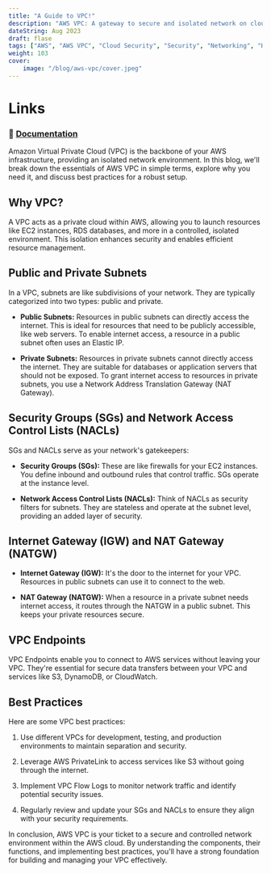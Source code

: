 ```yaml
---
title: "A Guide to VPC!"
description: "AWS VPC: A gateway to secure and isolated network on cloud."
dateString: Aug 2023
draft: flase
tags: ["AWS", "AWS VPC", "Cloud Security", "Security", "Networking", "Hybrid Cloud"]
weight: 103
cover:
    image: "/blog/aws-vpc/cover.jpeg"
---
```


# Links

### 🔗 [Documentation](https://docs.aws.amazon.com/vpc/)


Amazon Virtual Private Cloud (VPC) is the backbone of your AWS infrastructure, providing an isolated network environment. In this blog, we'll break down the essentials of AWS VPC in simple terms, explore why you need it, and discuss best practices for a robust setup.

## Why VPC?

A VPC acts as a private cloud within AWS, allowing you to launch resources like EC2 instances, RDS databases, and more in a controlled, isolated environment. This isolation enhances security and enables efficient resource management.

## Public and Private Subnets

In a VPC, subnets are like subdivisions of your network. They are typically categorized into two types: public and private.

- **Public Subnets:** Resources in public subnets can directly access the internet. This is ideal for resources that need to be publicly accessible, like web servers. To enable internet access, a resource in a public subnet often uses an Elastic IP.

- **Private Subnets:** Resources in private subnets cannot directly access the internet. They are suitable for databases or application servers that should not be exposed. To grant internet access to resources in private subnets, you use a Network Address Translation Gateway (NAT Gateway).

## Security Groups (SGs) and Network Access Control Lists (NACLs)

SGs and NACLs serve as your network's gatekeepers:

- **Security Groups (SGs):** These are like firewalls for your EC2 instances. You define inbound and outbound rules that control traffic. SGs operate at the instance level.

- **Network Access Control Lists (NACLs):** Think of NACLs as security filters for subnets. They are stateless and operate at the subnet level, providing an added layer of security.

## Internet Gateway (IGW) and NAT Gateway (NATGW)

- **Internet Gateway (IGW):** It's the door to the internet for your VPC. Resources in public subnets can use it to connect to the web.

- **NAT Gateway (NATGW):** When a resource in a private subnet needs internet access, it routes through the NATGW in a public subnet. This keeps your private resources secure.

## VPC Endpoints

VPC Endpoints enable you to connect to AWS services without leaving your VPC. They're essential for secure data transfers between your VPC and services like S3, DynamoDB, or CloudWatch.

## Best Practices

Here are some VPC best practices:

1. Use different VPCs for development, testing, and production environments to maintain separation and security.

2. Leverage AWS PrivateLink to access services like S3 without going through the internet.

3. Implement VPC Flow Logs to monitor network traffic and identify potential security issues.

4. Regularly review and update your SGs and NACLs to ensure they align with your security requirements.

In conclusion, AWS VPC is your ticket to a secure and controlled network environment within the AWS cloud. By understanding the components, their functions, and implementing best practices, you'll have a strong foundation for building and managing your VPC effectively.



